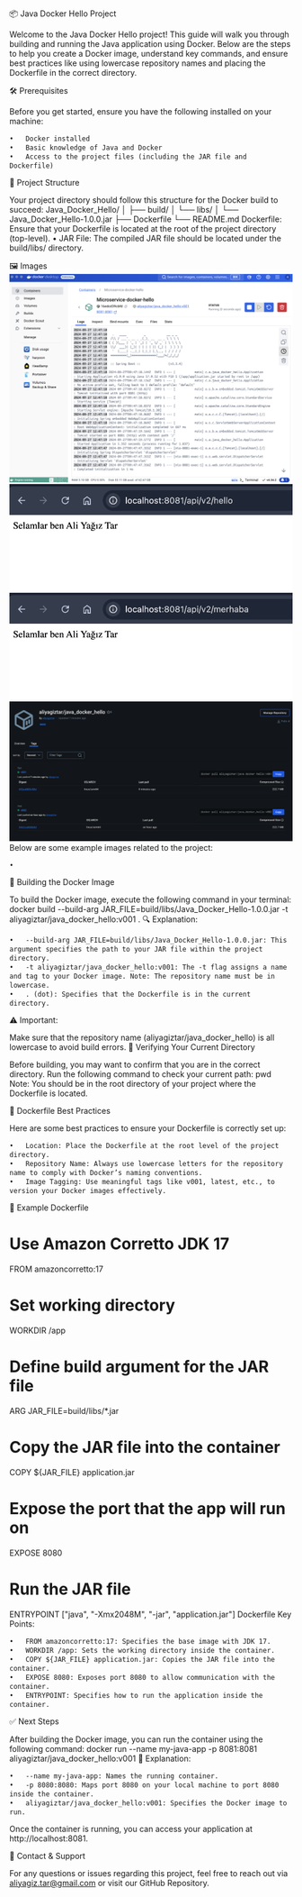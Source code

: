 📦 Java Docker Hello Project

Welcome to the Java Docker Hello project! This guide will walk you through building and running the Java application using Docker. Below are the steps to help you create a Docker image, understand key commands, and ensure best practices like using lowercase repository names and placing the Dockerfile in the correct directory.

🛠️ Prerequisites

Before you get started, ensure you have the following installed on your machine:

	•	Docker installed
	•	Basic knowledge of Java and Docker
	•	Access to the project files (including the JAR file and Dockerfile)

📂 Project Structure

Your project directory should follow this structure for the Docker build to succeed:
Java_Docker_Hello/
│
├── build/
│   └── libs/
│       └── Java_Docker_Hello-1.0.0.jar
├── Dockerfile
└── README.md
Dockerfile: Ensure that your Dockerfile is located at the root of the project directory (top-level).
•	JAR File: The compiled JAR file should be located under the build/libs/ directory.

🖼️ Images
![1.png](images/1.png)
![2.png](images/2.png)
![3.png](images/3.png)
![4.png](images/4.png)
Below are some example images related to the project:

	•	
🚀 Building the Docker Image

To build the Docker image, execute the following command in your terminal:
docker build --build-arg JAR_FILE=build/libs/Java_Docker_Hello-1.0.0.jar -t aliyagiztar/java_docker_hello:v001 .
🔍 Explanation:

	•	--build-arg JAR_FILE=build/libs/Java_Docker_Hello-1.0.0.jar: This argument specifies the path to your JAR file within the project directory.
	•	-t aliyagiztar/java_docker_hello:v001: The -t flag assigns a name and tag to your Docker image. Note: The repository name must be in lowercase.
	•	. (dot): Specifies that the Dockerfile is in the current directory.
⚠️ Important:

Make sure that the repository name (aliyagiztar/java_docker_hello) is all lowercase to avoid build errors.
📍 Verifying Your Current Directory

Before building, you may want to confirm that you are in the correct directory. Run the following command to check your current path:
pwd
Note: You should be in the root directory of your project where the Dockerfile is located.

📝 Dockerfile Best Practices

Here are some best practices to ensure your Dockerfile is correctly set up:

	•	Location: Place the Dockerfile at the root level of the project directory.
	•	Repository Name: Always use lowercase letters for the repository name to comply with Docker’s naming conventions.
	•	Image Tagging: Use meaningful tags like v001, latest, etc., to version your Docker images effectively.

📄 Example Dockerfile
# Use Amazon Corretto JDK 17
FROM amazoncorretto:17

# Set working directory
WORKDIR /app

# Define build argument for the JAR file
ARG JAR_FILE=build/libs/*.jar

# Copy the JAR file into the container
COPY ${JAR_FILE} application.jar

# Expose the port that the app will run on
EXPOSE 8080

# Run the JAR file
ENTRYPOINT ["java", "-Xmx2048M", "-jar", "application.jar"]
Dockerfile Key Points:

	•	FROM amazoncorretto:17: Specifies the base image with JDK 17.
	•	WORKDIR /app: Sets the working directory inside the container.
	•	COPY ${JAR_FILE} application.jar: Copies the JAR file into the container.
	•	EXPOSE 8080: Exposes port 8080 to allow communication with the container.
	•	ENTRYPOINT: Specifies how to run the application inside the container.

✅ Next Steps

After building the Docker image, you can run the container using the following command:
docker run --name my-java-app -p 8081:8081 aliyagiztar/java_docker_hello:v001
🎯 Explanation:

	•	--name my-java-app: Names the running container.
	•	-p 8080:8080: Maps port 8080 on your local machine to port 8080 inside the container.
	•	aliyagiztar/java_docker_hello:v001: Specifies the Docker image to run.

Once the container is running, you can access your application at http://localhost:8081.

📧 Contact & Support

For any questions or issues regarding this project, feel free to reach out via aliyagiz.tar@gmail.com or visit our GitHub Repository.